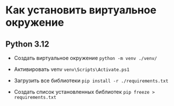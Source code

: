 # Как установить виртуальное окружение
## Python 3.12

- Создать виртуальное окружение
    ```python -m venv ./venv/```

- Активировать venv
    ```venv\Scripts\Activate.ps1```

- Загрузить все библиотеки
    ```pip install -r ./requiremеnts.txt```

- Создать список установленных библиотек
    ```pip freeze > requirements.txt```